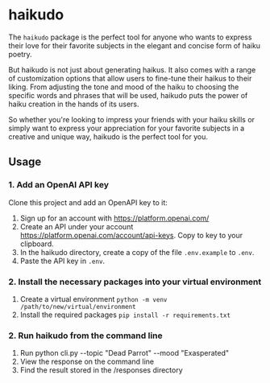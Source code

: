 # haikudo
The `haikudo` package is the perfect tool for anyone who wants to express their love for their favorite subjects in the elegant and concise form of haiku poetry. 

But haikudo is not just about generating haikus. It also comes with a range of customization options that allow users to fine-tune their haikus to their liking. From adjusting the tone and mood of the haiku to choosing the specific words and phrases that will be used, haikudo puts the power of haiku creation in the hands of its users. 

So whether you're looking to impress your friends with your haiku skills or simply want to express your appreciation for your favorite subjects in a creative and unique way, haikudo is the perfect tool for you.

## Usage

### 1. Add an OpenAI API key

Clone this project and add an OpenAPI key to it:
1. Sign up for an account with https://platform.openai.com/
2. Create an API under your account https://platform.openai.com/account/api-keys. Copy to key to your clipboard.
3. In the haikudo directory, create a copy of the file `.env.example` to `.env`.
4. Paste the API key in `.env`.

### 2. Install the necessary packages into your virtual environment

1. Create a virtual environment `python -m venv /path/to/new/virtual/environment`
2. Install the required packages `pip install -r requirements.txt`

### 2. Run haikudo from the command line

1. Run python cli.py --topic "Dead Parrot" --mood "Exasperated"
2. View the response on the command line
3. Find the result stored in the /responses directory




